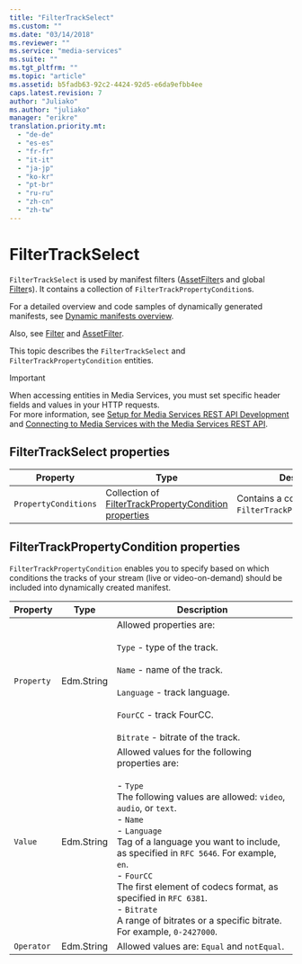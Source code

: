 ```yaml
---
title: "FilterTrackSelect"
ms.custom: ""
ms.date: "03/14/2018"
ms.reviewer: ""
ms.service: "media-services"
ms.suite: ""
ms.tgt_pltfrm: ""
ms.topic: "article"
ms.assetid: b5fadb63-92c2-4424-92d5-e6da9efbb4ee
caps.latest.revision: 7
author: "Juliako"
ms.author: "juliako"
manager: "erikre"
translation.priority.mt: 
  - "de-de"
  - "es-es"
  - "fr-fr"
  - "it-it"
  - "ja-jp"
  - "ko-kr"
  - "pt-br"
  - "ru-ru"
  - "zh-cn"
  - "zh-tw"
---
```

# FilterTrackSelect
`FilterTrackSelect` is used by manifest filters ([AssetFilter](../operations/assetfilter.md)s and global [Filter](../operations/filter.md)s). It contains a collection of `FilterTrackPropertyCondition`s.  
  
 For a detailed overview and code samples of dynamically generated manifests, see [Dynamic manifests overview](https://azure.microsoft.com/documentation/articles/media-services-dynamic-manifest-overview/).  
  
 Also, see [Filter](../operations/filter.md) and [AssetFilter](../operations/assetfilter.md).  
  
 This topic describes the `FilterTrackSelect` and `FilterTrackPropertyCondition` entities.  
  
> [!IMPORTANT]
> When accessing entities in Media Services, you must set specific header fields and values in your HTTP requests. <br/>For more information, see [Setup for Media Services REST API Development](https://docs.microsoft.com/azure/media-services/media-services-rest-how-to-use) and [Connecting to Media Services with the Media Services REST API](https://docs.microsoft.com/azure/media-services/media-services-use-aad-auth-to-access-ams-api).  

## FilterTrackSelect properties  
  
|Property|Type|Description|  
|--------------|----------|-----------------|  
|`PropertyConditions`|Collection of [FilterTrackPropertyCondition properties](#FilterTrackPropertyCondition)|Contains a collection of `FilterTrackPropertyCondition`s.|  
  
##  <a name="FilterTrackPropertyCondition"></a> FilterTrackPropertyCondition properties  
 `FilterTrackPropertyCondition` enables you to specify based on which conditions the tracks of your stream (live or video-on-demand) should be included into dynamically created manifest.  
  
|Property|Type|Description|  
|--------------|----------|-----------------|  
|`Property`|Edm.String|Allowed properties are:<br /><br /> `Type` - type of the track.<br /><br /> `Name` -  name of the track.<br /><br /> `Language` - track language.<br /><br /> `FourCC` - track FourCC.<br /><br /> `Bitrate` - bitrate of the track.|  
|`Value`|Edm.String|Allowed values for the following properties are:<br /><br /> -   `Type`<br />     The following values are allowed: `video`, `audio`, or `text`.<br />-   `Name`<br />-   `Language`<br />     Tag of a language you want to include, as specified in `RFC 5646`. For example, `en`.<br />-   `FourCC`<br />     The first element of codecs format, as specified in `RFC 6381`.<br />-   `Bitrate`<br />     A range of bitrates or a specific bitrate. For example, `0-2427000`.|  
|`Operator`|Edm.String|Allowed values are: `Equal` and `notEqual`.|